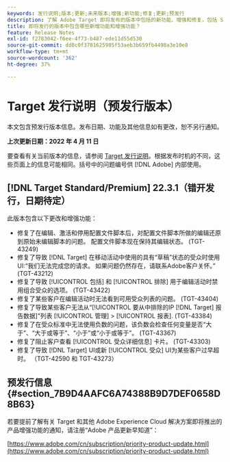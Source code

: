 ```yaml
---
keywords: 发行说明;版本;更新;未来版本;增强;新功能;修复;更新;预发行
description: 了解 Adobe Target 即将发布的版本中包括的新功能、增强和修复，包括 SDK、API 和 JavaScript 库。
title: 即将发行的版本中包含哪些新增功能和增强功能？
feature: Release Notes
exl-id: f2783042-f6ee-4f73-b487-ede11d55d530
source-git-commit: dd8c0f3781625985f53aeb3b659fb4498a3e10e8
workflow-type: tm+mt
source-wordcount: '362'
ht-degree: 37%

---
```


# Target 发行说明（预发行版本）

本文包含预发行版本信息。发布日期、功能及其他信息如有更改，恕不另行通知。

**上次更新日期：2022 年 4 月 11 日**

要查看有关当前版本的信息，请参阅 [Target 发行说明](release-notes.md)。根据发布时机的不同，这些页面上的信息可能相同。括号中的问题编号供 [!DNL Adobe] 内部使用。

## [!DNL Target Standard/Premium] 22.3.1（错开发行，日期待定）

此版本包含以下更改和增强功能：

* 修复了在编辑、激活和停用配置文件脚本后，对配置文件脚本所做的编辑还原到原始未编辑脚本的问题。 配置文件脚本现在保持其编辑状态。 (TGT-43249)
* 修复了导致 [!DNL Target] 在移动活动中使用的具有“草稿”状态的受众时使用UI:“我们无法完成您的请求。 如果问题仍然存在，请联系Adobe客户关怀。” (TGT-43212)
* 修复了导致 [!UICONTROL 包括] 和 [!UICONTROL 排除] 用于编辑活动时禁用组合受众的选项。 (TGT-43422)
* 修复了某些客户在编辑活动时无法看到可用受众列表的问题。 (TGT-43404)
* 修复了导致某些客户无法从“[!UICONTROL 要从中排除的IP [!DNL Target] 报告数据]&quot;列表 [!UICONTROL 管理] > [!UICONTROL 报表]. (TGT-43384)
* 修复了在受众标准中无法使用负数的问题，该负数会检查任何变量是否“大于”、“大于或等于”、“小于”或“小于或等于”。 (TGT-43367)
* 修复了阻止客户查看 [!UICONTROL 受众详细信息] 卡片。 (TGT-43303)
* 修复了导致 [!DNL Target] UI或新 [!UICONTROL 受众] UI为某些客户过早超时。 （TGT-42590 和 TGT-43273）

## 预发行信息 {#section_7B9D4AAFC6A74388B9D7DEF0658D8B63}

若要提前了解有关 Target 和其他 Adobe Experience Cloud 解决方案即将推出的产品增强功能的通知，请注册“Adobe 产品更新早知道”：

[https://www.adobe.com/cn/subscription/priority-product-update.html](https://www.adobe.com/cn/subscription/priority-product-update.html)
